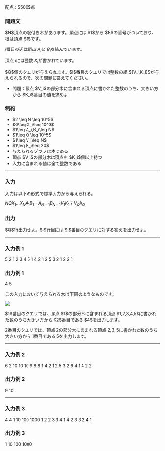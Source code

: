 
<div>

<span>

<span>

<p>
配点 : $500$点
</p>

<div>

<section>

### **問題文**

<p>
$N$頂点の根付き木があります。頂点には $1$から $N$の番号がついており、根は頂点 $1$です。

$i$番目の辺は頂点 $A_i$と $B_i$を結んでいます。

頂点 $i$には整数 $X_i$が書かれています。
</p>

<p>
$Q$個のクエリが与えられます。$i$番目のクエリでは整数の組 $(V_i,K_i)$が与えられるので、次の問題に答えてください。
</p>

<ul>

<li>
問題：頂点 $V_i$の部分木に含まれる頂点に書かれた整数のうち、大きい方から $K_i$番目の値を求めよ
</li>

</ul>

</section>

</div>

<div>

<section>

### **制約**

<ul>

<li>
$2 \leq N \leq 10^5$
</li>

<li>
$0\leq X_i\leq 10^9$
</li>

<li>
$1\leq A_i,B_i\leq N$
</li>

<li>
$1\leq Q \leq 10^5$
</li>

<li>
$1\leq V_i\leq N$
</li>

<li>
$1\leq K_i\leq 20$
</li>

<li>
与えられるグラフは木である
</li>

<li>
頂点 $V_i$の部分木は頂点を $K_i$個以上持つ
</li>

<li>
入力に含まれる値は全て整数である
</li>

</ul>

</section>

</div>

---

<div>

<div>

<section>

### **入力**

<p>
入力は以下の形式で標準入力から与えられる。
</p>

<div>

$N$$Q$$X_1$$\ldots$$X_N$$A_1$$B_1$$\vdots$$A_{N-1}$$B_{N-1}$$V_1$$K_1$$\vdots$$V_Q$$K_Q$
</div>

</section>

</div>

<div>

<section>

### **出力**

<p>
$Q$行出力せよ。$i$行目には $i$番目のクエリに対する答えを出力せよ。
</p>

</section>

</div>

</div>

---

<div>

<section>

### **入力例 1**

<div>

5 2
1 2 3 4 5
1 4
2 1
2 5
3 2
1 2
2 1

</div>

</section>

</div>

<div>

<section>

### **出力例 1**

<div>

4
5

</div>

<p>
この入力において与えられる木は下図のようなものです。
</p>

<p>

<img src="https://img.atcoder.jp/ghi/e2bc1237d64f79f33181e6f54c9f7ce7.png">

</img>

</p>

<p>
$1$番目のクエリでは、頂点 $1$の部分木に含まれる頂点 $1,2,3,4,5$に書かれた数のうち大きい方から $2$番目である $4$を出力します。

$2$番目のクエリでは、頂点 $2$の部分木に含まれる頂点 $2,3,5$に書かれた数のうち大きい方から $1$番目である $5$を出力します。  
</p>

</section>

</div>

---

<div>

<section>

### **入力例 2**

<div>

6 2
10 10 10 9 8 8
1 4
2 1
2 5
3 2
6 4
1 4
2 2

</div>

</section>

</div>

<div>

<section>

### **出力例 2**

<div>

9
10

</div>

</section>

</div>

---

<div>

<section>

### **入力例 3**

<div>

4 4
1 10 100 1000
1 2
2 3
3 4
1 4
2 3
3 2
4 1

</div>

</section>

</div>

<div>

<section>

### **出力例 3**

<div>

1
10
100
1000

</div>

</section>

</div>

</span>

</span>

</div>

